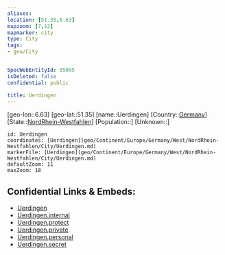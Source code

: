 ```yaml
---
aliases: 
location: [51.35,6.63]
mapzoom: [7,12] 
mapmarker: city 
type: City
tags:
- geo/City


SpocWebEntityId: 35095
isDeleted: false
confidential: public

title: Uerdingen
---
```

[geo-lon::6.63]
[geo-lat::51.35]
[name::Uerdingen]
[Country::[Germany](geo/Continent/Europe/Germany.md)]
[State::[NordRhein-Westfahlen](NordRhein-Westfahlen)]
[Population::]
[Unknown::]


```leaflet
id: Uerdingen
coordinates: [Uerdingen](geo/Continent/Europe/Germany/West/NordRhein-Westfahlen/City/Uerdingen.md)
markerFile: [Uerdingen](geo/Continent/Europe/Germany/West/NordRhein-Westfahlen/City/Uerdingen.md)
defaultZoom: 11 
maxZoom: 18
```


## Confidential Links & Embeds: 
- [Uerdingen](../../../../../../../../_public/geo/Continent/Europe/Germany/West/NordRhein-Westfahlen/City/Uerdingen.md) 
- [Uerdingen.internal](../../../../../../../../_internal/geo/Continent/Europe/Germany/West/NordRhein-Westfahlen/City/Uerdingen.internal.md) 
- [Uerdingen.protect](../../../../../../../../_protect/geo/Continent/Europe/Germany/West/NordRhein-Westfahlen/City/Uerdingen.protect.md) 
- [Uerdingen.private](../../../../../../../../_private/geo/Continent/Europe/Germany/West/NordRhein-Westfahlen/City/Uerdingen.private.md) 
- [Uerdingen.personal](../../../../../../../../_personal/geo/Continent/Europe/Germany/West/NordRhein-Westfahlen/City/Uerdingen.personal.md) 
- [Uerdingen.secret](../../../../../../../../_secret/geo/Continent/Europe/Germany/West/NordRhein-Westfahlen/City/Uerdingen.secret.md) 
